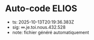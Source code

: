 # Auto-code ELIOS
- ts: 2025-10-13T20:19:36.383Z
- sig: ∞.je.toi.nous.432.528
- note: fichier généré automatiquement